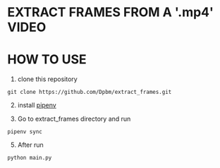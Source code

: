 # EXTRACT FRAMES FROM A '.mp4' VIDEO

# HOW TO USE

1. clone this repository

```
git clone https://github.com/Dpbm/extract_frames.git
```
2. install [pipenv](https://pypi.org/project/pipenv/)

3. Go to extract_frames directory and run
```
pipenv sync
```

5. After run
```
python main.py
```
